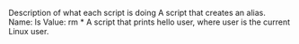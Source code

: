 Description of what each script is doing
A script that creates an alias. Name: ls Value: rm *
A script that prints hello user, where user is the current Linux user.
